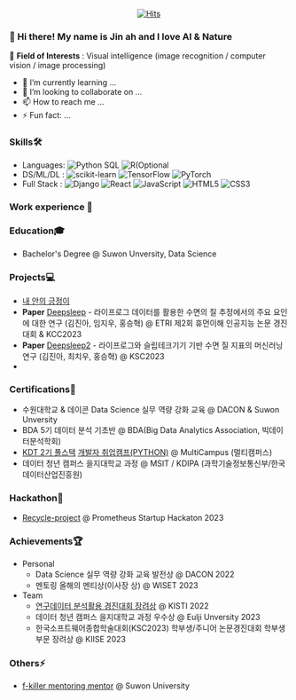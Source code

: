<div align=center>
  
  [![Hits](https://hits.seeyoufarm.com/api/count/incr/badge.svg?url=https%3A%2F%2Fgithub.com%2Faifornature&count_bg=%2379C83D&title_bg=%23555555&icon=&icon_color=%23E7E7E7&title=Profile+views&edge_flat=false)](https://hits.seeyoufarm.com)
  
</div>

### 👋 Hi there! My name is Jin ah and I love AI & Nature
👀 **Field of Interests** : Visual intelligence (image recognition / computer vision / image processing)
- 🌱 I’m currently learning ...
- 💞️ I’m looking to collaborate on ...
- 📫 How to reach me ...
- ⚡ Fun fact: ...

### Skills🛠️
- Languages: ![Python](https://img.shields.io/badge/Python-3776AB?style=flat&logo=python&logoColor=white) SQL ![R(Optional](https://img.shields.io/badge/R-276DC3?style=flat&logo=R&logoColor=white)
- DS/ML/DL : ![scikit-learn](https://img.shields.io/badge/sklearn-276DC3?style=flat&logo=R&logoColor=white) ![TensorFlow](https://img.shields.io/badge/TensorFlow-FF6F00?style=flat&logo=TensorFlow&logoColor=white) ![PyTorch](https://img.shields.io/badge/Pytorch-EE4C2C?style=flat&logo=Pytorch&logoColor=white)
- Full Stack : ![Django](https://img.shields.io/badge/Django-092E20?style=flat&logo=Django&logoColor=white) ![React](https://img.shields.io/badge/React-61DAFB?style=flat&logo=React&logoColor=white) ![JavaScript](https://img.shields.io/badge/JavaScript-F7DF1E?style=flat&logo=JavaScript&logoColor=white) ![HTML5](https://img.shields.io/badge/HTML5-E34F26?style=flat&logo=HTML5&logoColor=white) ![CSS3](https://img.shields.io/badge/CSS3-1572B6?style=flat&logo=CSS3&logoColor=white) 

### Work experience 👔

### Education🎓
- Bachelor's Degree @ Suwon Unversity, Data Science

### Projects💻
- [내 안의 긍정이](https://github.com/Dreamofheaven/inside_log)
- **Paper** [Deepsleep](https://github.com/whatareyoudoingz/ETRI-lifelog-data-project) - 라이프로그 데이터를 활용한 수면의 질 추정에서의 주요 요인에 대한 연구 (김진아, 임지우, 홍승혁) @ ETRI 제2회 휴먼이해 인공지능 논문 경진대회 & KCC2023 
- **Paper** [Deepsleep2](https://github.com/whatareyoudoingz/DeepSleep_project) - 라이프로그와 슬립테크기기 기반 수면 질 지표의 머신러닝 연구 (김진아, 최치우, 홍승혁) @ KSC2023 
- 
### Certifications📜
- 수원대학교 & 데이콘 Data Science 실무 역량 강화 교육 @ DACON & Suwon Unversity 
- BDA 5기 데이터 분석 기초반 @ BDA(Big Data Analytics Association, 빅데이터분석학회) 
- [KDT 2기 풀스택](https://github.com/whatareyoudoingz/TIL) [개발자 취업캠프(PYTHON)](https://github.com/whatareyoudoingz/TIL_for_Backend) @ MultiCampus (멀티캠퍼스) 
- 데이터 청년 캠퍼스 을지대학교 과정 @ MSIT / KDIPA (과학기술정보통신부/한국데이터산업진흥원)
  
### Hackathon🌱
- [Recycle-project](https://github.com/Recycle-detection/recycle-project) @ Prometheus Startup Hackaton 2023
  
### Achievements🏆
- Personal
  - Data Science 실무 역량 강화 교육 발전상 @ DACON 2022
  - 멘토링 올해의 멘티상(이사장 상) @ WISET 2023
- Team
  - [연구데이터 분석활용 경진대회 장려상](https://github.com/Data-analysis-utilization-contest) @ KISTI 2022
  - 데이터 청년 캠퍼스 을지대학교 과정 우수상 @ Eulji Unversity 2023
  - 한국소프트웨어종합학술대회(KSC2023) 학부생/주니어 논문경진대회 학부생 부문 장려상 @ KIISE 2023
   
### Others⚡
- [f-killer mentoring mentor](https://github.com/whatareyoudoingz/f-killer) @ Suwon University
<!---
aifornature/aifornature is a ✨ special ✨ repository because its `README.md` (this file) appears on your GitHub profile.
You can click the Preview link to take a look at your changes.
--->
